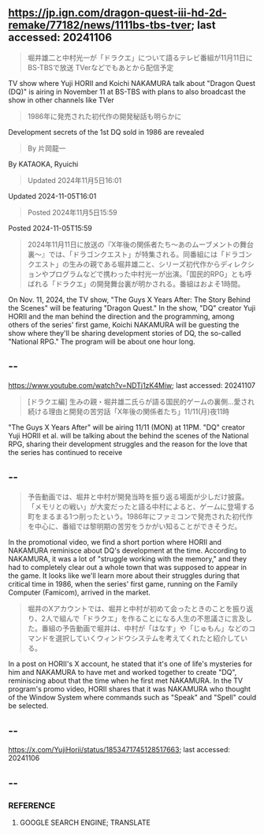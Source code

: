 ## https://jp.ign.com/dragon-quest-iii-hd-2d-remake/77182/news/1111bs-tbs-tver; last accessed: 20241106

> 堀井雄二と中村光一が「ドラクエ」について語るテレビ番組が11月11日にBS-TBSで放送 TVerなどでもあとから配信予定

TV show where Yuji HORII and Koichi NAKAMURA talk about "Dragon Quest (DQ)" is airing in November 11 at BS-TBS with plans to also broadcast the show in other channels like TVer

> 1986年に発売された初代作の開発秘話も明らかに

Development secrets of the 1st DQ sold in 1986 are revealed 

> By 片岡龍一 

By KATAOKA, Ryuichi

> Updated 2024年11月5日16:01

Updated 2024-11-05T16:01

> Posted 2024年11月5日15:59

Posted 2024-11-05T15:59
 
> 2024年11月11日に放送の『X年後の関係者たち〜あのムーブメントの舞台裏〜』では、「ドラゴンクエスト」が特集される。同番組には「ドラゴンクエスト」の生みの親である堀井雄二と、シリーズ初代作からディレクションやプログラムなどで携わった中村光一が出演。「国民的RPG」とも呼ばれる「ドラクエ」の開発舞台裏が明かされる。番組はおよそ1時間。

On Nov. 11, 2024, the TV show, "The Guys X Years After: The Story Behind the Scenes" will be featuring "Dragon Quest." In the show, "DQ" creator Yuji HORII and the man behind the direction and the programming, among others of the series' first game, Koichi NAKAMURA will be guesting the show where they'll be sharing development stories of DQ, the so-called "National RPG." The program will be about one hour long.
 
## --

https://www.youtube.com/watch?v=NDTj1zK4Miw; last accessed: 20241107

> [ドラクエ編] 生みの親・堀井雄二氏らが語る国民的ゲームの裏側…愛され続ける理由と開発の苦労話「X年後の関係者たち」11/11(月)夜11時 

"The Guys X Years After" will be airing 11/11 (MON) at 11PM. "DQ" creator Yuji HORII et al. will be talking about the behind the scenes of the National RPG, sharing their development struggles and the reason for the love that the series has continued to receive
 
## --
 
> 予告動画では、堀井と中村が開発当時を振り返る場面が少しだけ披露。「メモリとの戦い」が大変だったと語る中村によると、ゲームに登場する町をまるまる1つ削ったという。1986年にファミコンで発売された初代作を中心に、番組では黎明期の苦労をうかがい知ることができそうだ。

In the promotional video, we find a short portion where HORII and NAKAMURA reminisce about DQ's development at the time. According to NAKAMURA, it was a lot of "struggle working with the memory," and they had to completely clear out a whole town that was supposed to appear in the game. It looks like we'll learn more about their struggles during that critical time in 1986, when the series' first game, running on the Family Computer (Famicom), arrived in the market.

> 堀井のXアカウントでは、堀井と中村が初めて会ったときのことを振り返り、2人で組んで「ドラクエ」を作ることになる人生の不思議さに言及した。番組の予告動画で堀井は、中村が「はなす」や「じゅもん」などのコマンドを選択していくウィンドウシステムを考えてくれたと紹介している。

In a post on HORII's X account, he stated that it's one of life's mysteries for him and NAKAMURA to have met and worked together to create "DQ", reminiscing about that the time when he first met NAKAMURA. In the TV program's promo video, HORII shares that it was NAKAMURA who thought of the Window System where commands such as "Speak" and "Spell" could be selected.

## --

https://x.com/YujiHorii/status/1853471745128517663; last accessed: 20241106

## --


### REFERENCE

1) GOOGLE SEARCH ENGINE; TRANSLATE